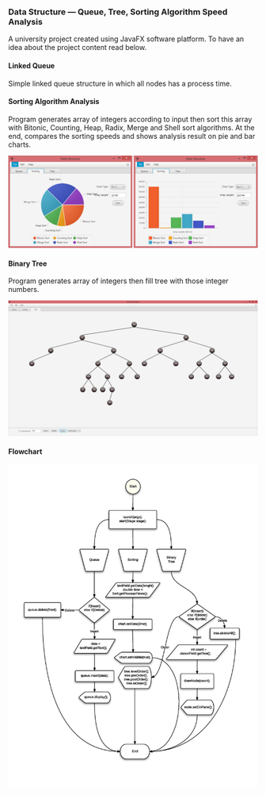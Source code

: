 ### Data Structure — Queue, Tree, Sorting Algorithm Speed Analysis
A university project created using JavaFX software platform. To have an idea about the project content read below.

#### Linked Queue
Simple linked queue structure in which all nodes has a process time.

#### Sorting Algorithm Analysis
Program generates array of integers according to input then sort this array with Bitonic, Counting, Heap, Radix, Merge and Shell sort algorithms. At the end, compares the sorting speeds and shows analysis result on pie and bar charts.

![charts](src/images/docs/charts.png)

#### Binary Tree
Program generates array of integers then fill tree with those integer numbers.

![unbalanced-tree](src/images/docs/unbalanced_tree.png)

#### Flowchart

![flowchart](src/images/docs/flowchart.jpg)
